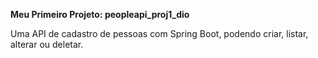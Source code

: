 **Meu Primeiro Projeto: peopleapi_proj1_dio**


Uma API de cadastro de pessoas com Spring Boot, podendo criar, listar, alterar ou deletar.
